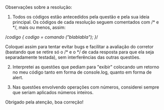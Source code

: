 Observações sobre a resolução: 

1. Todos os códigos estão antecedidos pela questão e pela sua ideia principal. Os códigos de cada resolução seguem comentados com /* e */, mais ou menos, assim:

/*codigo {
  codigo = comando ("blablabla");
}*/

Coloquei assim para tentar evitar bugs e facilitar a avaliação do corretor (bastando que se retire só o /* e o */ de cada resposta para que ela seja separadamente testada), sem interferências das outras questões.

2. Interpretei as questões que pediam para "exibir" colocando um retorno no meu código tanto em forma de console.log, quanto em forma de alert.

3. Nas questões envolvendo operações com números, considerei sempre que seriam aplicados números inteiros.

Obrigado pela atenção, boa correção!
